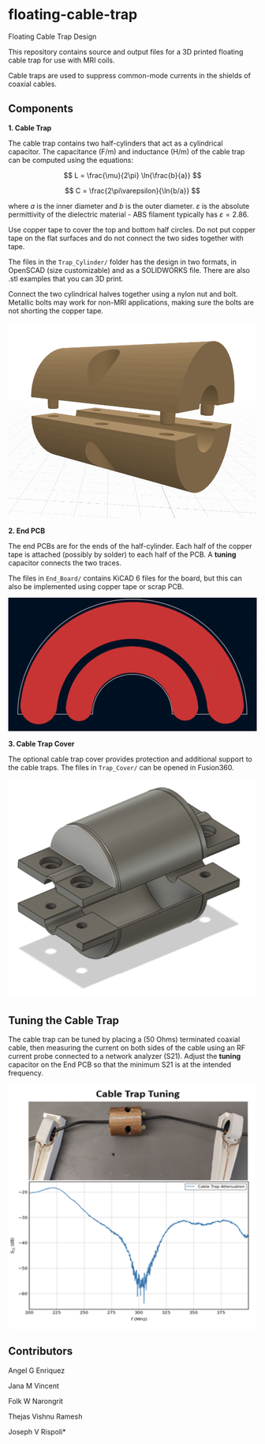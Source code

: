 # floating-cable-trap
Floating Cable Trap Design

This repository contains source and output files for a 3D printed floating cable trap for use with MRI coils.

Cable traps are used to suppress common-mode currents in the shields of coaxial cables.

## Components

**1. Cable Trap**

The cable trap contains two half-cylinders that act as a cylindrical capacitor. The capacitance (F/m) and inductance (H/m) of the cable trap can be computed using the equations:

$$ L = \frac{\mu}{2\pi} \ln{\frac{b}{a}} $$

$$ C = \frac{2\pi\varepsilon}{\ln{b/a}} $$

where $a$ is the inner diameter and $b$ is the outer diameter. $\varepsilon$ is the absolute permittivity of the dielectric material - ABS filament typically has $\varepsilon = 2.86$. 

Use copper tape to cover the top and bottom half circles. Do not put copper tape on the flat surfaces and do not connect the two sides together with tape.

The files in the `Trap_Cylinder/` folder has the design in two formats, in OpenSCAD (size customizable) and as a SOLIDWORKS file. There are also .stl examples that you can 3D print.

Connect the two cylindrical halves together using a nylon nut and bolt. Metallic bolts may work for non-MRI applications, making sure the bolts are not shorting the copper tape.

![trap](Images/Trap.png)

**2. End PCB**

The end PCBs are for the ends of the half-cylinder. Each half of the copper tape is attached (possibly by  solder) to each half of the PCB. A **tuning** capacitor connects the two traces.

The files in `End_Board/` contains KiCAD 6 files for the board, but this can also be implemented using copper tape or scrap PCB.

![end-board](Images/End_Board.png)

**3. Cable Trap Cover**

The optional cable trap cover provides protection and additional support to the cable traps. The files in `Trap_Cover/` can be opened in Fusion360.

![trap cover](Images/Trap_Cover_R25_L56.png)

## Tuning the Cable Trap

The cable trap can be tuned by placing a (50 Ohms) terminated coaxial cable, then measuring the current on both sides of the cable using an RF current probe connected to a network analyzer (S21). Adjust the **tuning** capacitor on the End PCB so that the minimum S21 is at the intended frequency.  

![Tuning](Images/Trap_Tuning.png)

## Contributors

Angel G Enriquez

Jana M Vincent

Folk W Narongrit

Thejas Vishnu Ramesh

Joseph V Rispoli*